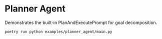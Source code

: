 # Planner Agent

Demonstrates the built-in PlanAndExecutePrompt for goal decomposition.

```bash
poetry run python examples/planner_agent/main.py
```
